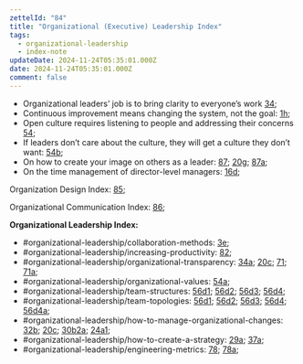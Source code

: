 ```yaml
---
zettelId: "84"
title: "Organizational (Executive) Leadership Index"
tags:
  - organizational-leadership
  - index-note
updateDate: 2024-11-24T05:35:01.000Z
date: 2024-11-24T05:35:01.000Z
comment: false
---
```


- Organizational leaders’ job is to bring clarity to everyone’s work [34](/notes/34/);
- Continuous improvement means changing the system, not the goal: [1h](/notes/1h/);
- Open culture requires listening to people and addressing their concerns [54](/notes/54/);
- If leaders don’t care about the culture, they will get a culture they don’t want: [54b](/notes/54b/);
- On how to create your image on others as a leader: [87](/notes/87/); [20g](/notes/20g/); [87a](/notes/87a);
- On the time management of director-level managers: [16d](/notes/16d/);

Organization Design Index: [85](/notes/85/);

Organizational Communication Index: [86](/notes/86/);

**Organizational Leadership Index:**

- #organizational-leadership/collaboration-methods: [3e](/notes/3e/);
- #organizational-leadership/increasing-productivity: [82](/notes/82/);
- #organizational-leadership/organizational-transparency: [34a](/notes/34a/); [20c](/notes/20c/); [71](/notes/71/); [71a](/notes/71a/);
- #organizational-leadership/organizational-values: [54a](/notes/54a/);
- #organizational-leadership/team-structures: [56d1](/notes/56d1/); [56d2](/notes/56d2/); [56d3](/notes/56d3/); [56d4](/notes/56d4/);
- #organizational-leadership/team-topologies: [56d1](/notes/56d1/); [56d2](/notes/56d2/); [56d3](/notes/56d3/); [56d4](/notes/56d4/); [56d4a](/notes/56d4a/);
- #organizational-leadership/how-to-manage-organizational-changes: [32b](/notes/32b/); [20c](/notes/20c/); [30b2a](/notes/30b2a/); [24a1](/notes/24a1/);
- #organizational-leadership/how-to-create-a-strategy: [29a](/notes/29a/); [37a](/notes/37a/);
- #organizational-leadership/engineering-metrics: [78](/notes/78/); [78a](/notes/78a/);
